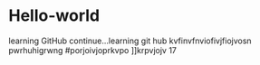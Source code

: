 # Hello-world
learning GitHub
continue...learning git hub
kvfinvfnviofivjfiojvosn
pwrhuhigrwng
#porjoivjoprkvpo
]]krpvjojv 17
